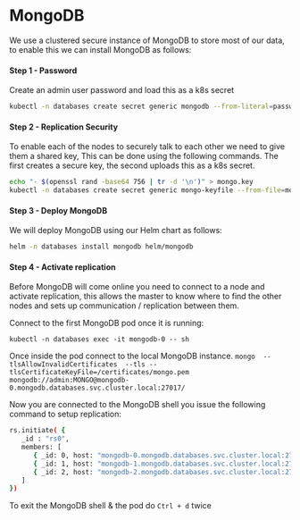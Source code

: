 # MongoDB

We use a clustered secure instance of MongoDB to store most of our data, to enable this we can install MongoDB as follows:


#### Step 1 - Password

Create an admin user password and load this as a k8s secret
```bash
kubectl -n databases create secret generic mongodb --from-literal=password=MONGO
```


#### Step 2 - Replication Security

To enable each of the nodes to securely talk to each other we need to give them a shared key, This can be done using 
the following commands. The first creates a secure key, the second uploads this as a k8s secret.

```bash
echo "- $(openssl rand -base64 756 | tr -d '\n')" > mongo.key
kubectl -n databases create secret generic mongo-keyfile --from-file=mongo.key=mongo.key
```


#### Step 3 - Deploy MongoDB

We will deploy MongoDB using our Helm chart as follows:

```bash
helm -n databases install mongodb helm/mongodb
```


#### Step 4 - Activate replication

Before MongoDB will come online you need to connect to a node and activate replication, this allows the master to know
where to find the other nodes and sets up communication / replication between them.

Connect to the first MongoDB pod once it is running:
 
`kubectl -n databases exec -it mongodb-0 -- sh`

Once inside the pod connect to the local MongoDB instance.
`mongo  --tlsAllowInvalidCertificates  --tls --tlsCertificateKeyFile=/certificates/mongo.pem mongodb://admin:MONGO@mongodb-0.mongodb.databases.svc.cluster.local:27017/`

Now you are connected to the MongoDB shell you issue the following command to setup replication:

```bash
rs.initiate( {
   _id : "rs0",
   members: [
      { _id: 0, host: "mongodb-0.mongodb.databases.svc.cluster.local:27017" },
      { _id: 1, host: "mongodb-1.mongodb.databases.svc.cluster.local:27017" },
      { _id: 2, host: "mongodb-2.mongodb.databases.svc.cluster.local:27017" }
   ]
})
```

To exit the MongoDB shell & the pod do `Ctrl + d` twice
